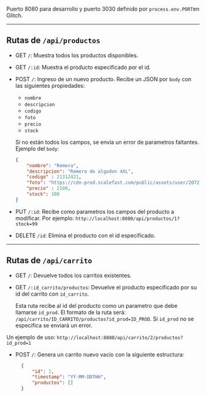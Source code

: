 
Puerto 8080 para desarrollo y puerto 3030 definido por ``process.env.PORT``en Glitch.

---

## Rutas de ``/api/productos``

- GET ``/``: Muestra todos los productos disponibles.
- GET ``/:id``: Muestra el producto especificado por el id.
- POST ``/``:  Ingreso de un nuevo producto. Recibe un JSON por ``body`` con las siguientes propiedades:
  - ``nombre`` 
  - ``descripcion`` 
  - ``codigo`` 
  - ``foto`` 
  - ``precio`` 
  - ``stock`` 
  
  Si no están todos los campos, se envía un error de parametros faltantes.
  Ejemplo del ``body``:
  ```json
  {
      "nombre": "Remera",
      "descripcion": "Remera de algodon 4XL",
      "codigo" : 21312421,
      "foto": "https://cdn-prod.scalefast.com/public/assets/user/2072312/image/01091d2380ca732c08f763d9ec82fd9d.jpg",
      "precio" : 2100,
      "stock": 100
  }
  ```
- PUT ``/:id``: Recibe como parametros los campos del producto a modificar. Por ejemplo: ``http://localhost:8080/api/productos/1?stock=99``
- DELETE ``/id``: Elimina el producto con el id especificado.

---

## Rutas de ``/api/carrito``

- GET ``/``: Devuelve todos los carritos existentes.
- GET ``/:id_carrito/productos``: Devuelve el producto especificado por su id del carrito con ``id_carrito``.
 
  Esta ruta recibe al id del producto como un parametro que debe llamarse ``id_prod``. El formato de la ruta será: ``/api/carrito/ID_CARRITO/productos?id_prod=ID_PROD``. Si ``id_prod`` no se especifica se enviará un error.
 
Un ejemplo de uso: ``http://localhost:8080/api/carrito/2/productos?id_prod=1``

- POST ``/``: Genera un carrito nuevo vacío con la siguiente estructura:

  ```json
    {
        "id": 1,
        "timestamp": "YY-MM-DDTHH",
        "productos": []
    }
  ```

